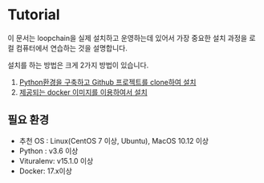 # Tutorial
이 문서는 loopchain을 실제 설치하고 운영하는데 있어서 가장 중요한 설치 과정을 로컬 컴퓨터에서 연습하는 것을 설명합니다.

설치를 하는 방법은 크게 2가지 방법이 있습니다.
1. [Python환경을 구축하고 Github 프로젝트를 clone하여 설치](./Tutorial_Python_env.md)
2. [제공되는 docker 이미지를 이용하여서 설치](./Tutorial_Docker.md)


## 필요 환경
* 추천 OS : Linux(CentOS 7 이상, Ubuntu), MacOS 10.12 이상
* Python : v3.6 이상
* Vituralenv: v15.1.0 이상
* Docker: 17.x이상
